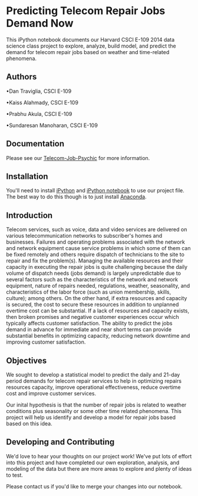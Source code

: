 Predicting Telecom Repair Jobs Demand Now
===================

This iPython notebook documents our Harvard CSCI E-109 2014 data science class project to explore, analyze, build model, and predict the demand for telecom repair jobs based on weather and time-related phenomena. 

## Authors

•Dan Traviglia, CSCI E-109

•Kaiss Alahmady, CSCI E-109

•Prabhu Akula, CSCI E-109

•Sundaresan Manoharan, CSCI E-109


## Documentation

Please see our [Telecom-Job-Psychic](http://dtraviglia.github.io/telecom-job-pyschic/) for more information.  

## Installation

You'll need to install [iPython](http://ipython.org/install.html) and [iPython notebook](http://ipython.org/install.html) to use our project file.  The best way to do this though is to just install [Anaconda](http://docs.continuum.io/anaconda/install.html). 

## Introduction

Telecom services, such as voice, data and video services are delivered on various telecommunication networks to subscriber's homes and businesses. Failures and operating problems associated with the network and network equipment cause service problems in which some of them can be fixed remotely and others require dispatch of technicians to the site to repair and fix the problem(s). Managing the available resources and their capacity in executing the repair jobs is quite challenging because the daily volume of dispatch needs (jobs demand) is largely unpredictable due to several factors such as the characteristics of the network and network equipment, nature of repairs needed, regulations, weather, seasonality, and characteristics of the labor force (such as union membership, skills, culture); among others. On the other hand, if extra resources and capacity is secured, the cost to secure these resources in addition to unplanned overtime cost can be substantial. If a lack of resources and capacity exists, then broken promises and negative customer experiences occur which typically affects customer satisfaction. The ability to predict the jobs demand in advance for immediate and near short terms can provide substantial benefits in optimizing capacity, reducing network downtime and improving customer satisfaction.

## Objectives 

We sought to develop a statistical model to predict the daily and 21-day period demands for telecom repair services to help in optimizing repairs resources capacity, improve operational effectiveness, reduce overtime cost and improve customer services. 

Our inital hypothesis is that the number of repair jobs is related to weather conditions plus seasonality or some other time related phenomena. This project will help us identify and develop a model for repair jobs based based on this idea. 

## Developing and Contributing

We'd love to hear your thoughts on our project work!  We've put lots of effort into this project and have completed our own exploration, analysis, and modeling of the data but there are more areas to explore and plenty of ideas to test.  

Please contact us if you'd like to merge your changes into our notebook. 
